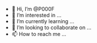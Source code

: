 - 👋 Hi, I’m @P000F
- 👀 I’m interested in ...
- 🌱 I’m currently learning ...
- 💞️ I’m looking to collaborate on ...
- 📫 How to reach me ...

<!---
P000F/P000F is a ✨ special ✨ repository because its `README.md` (this file) appears on your GitHub profile.
You can click the Preview link to take a look at your changes.
--->
